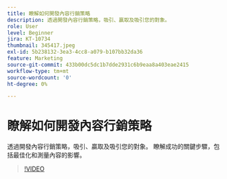 ```yaml
---
title: 瞭解如何開發內容行銷策略
description: 透過開發內容行銷策略，吸引、贏取及吸引您的對象。
role: User
level: Beginner
jira: KT-10734
thumbnail: 345417.jpeg
exl-id: 5b238132-3ea3-4cc8-a079-b107bb32da36
feature: Marketing
source-git-commit: 433b00dc5dc1b7dde2931c6b9eaa8a403eae2415
workflow-type: tm+mt
source-wordcount: '0'
ht-degree: 0%

---
```


# 瞭解如何開發內容行銷策略

透過開發內容行銷策略，吸引、贏取及吸引您的對象。 瞭解成功的關鍵步驟，包括最佳化和測量內容的影響。

>[!VIDEO](https://video.tv.adobe.com/v/345417/?quality=12&learn=on)
